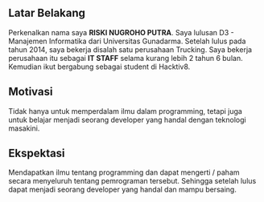 [//]: # (Ceritakan sedikit tentang latar belakangmu seperti pendidikan terakhir atau pekerjaan sebelumnya)
## Latar Belakang

Perkenalkan nama saya **RISKI NUGROHO PUTRA**. Saya lulusan D3 - Manajemen Informatika dari Universitas Gunadarma. Setelah lulus pada tahun 2014, saya bekerja disalah satu perusahaan Trucking. Saya bekerja perusahaan itu sebagai **IT STAFF** selama kurang lebih 2 tahun 6 bulan. Kemudian ikut bergabung sebagai student di Hacktiv8.    

[//]: # (Motivasi apa yang mendorongmu untuk ikut program coding bootcamp di Hacktiv8?)
## Motivasi

Tidak hanya untuk memperdalam ilmu dalam programming, tetapi juga untuk belajar menjadi seorang developer yang handal dengan teknologi masakini.

[//]: # (Beri tahu kami, apa yang ingin kamu dapatkan di Hacktiv8 dan apa yang ingin kamu capai setelah lulus dari sini?)
## Ekspektasi

Mendapatkan ilmu tentang programming dan dapat mengerti / paham secara menyeluruh tentang pemrograman tersebut. Sehingga setelah lulus dapat menjadi seorang developer yang handal dan mampu bersaing.

[//]: # (Apakah ada hal lain yang ingin disampaikan? Bila ada, kamu bebas untuk menuliskannya)
